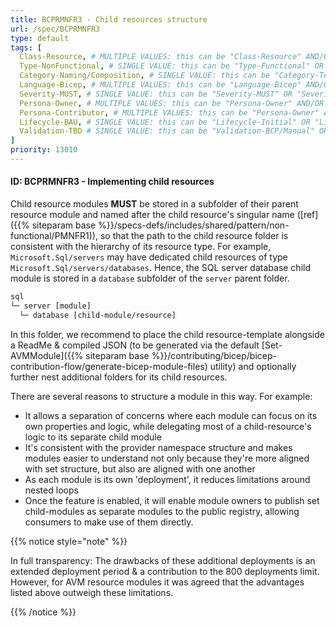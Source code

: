 ```yaml
---
title: BCPRMNFR3 - Child resources structure
url: /spec/BCPRMNFR3
type: default
tags: [
  Class-Resource, # MULTIPLE VALUES: this can be "Class-Resource" AND/OR "Class-Pattern" AND/OR "Class-Utility"
  Type-NonFunctional, # SINGLE VALUE: this can be "Type-Functional" OR "Type-NonFunctional"
  Category-Naming/Composition, # SINGLE VALUE: this can be "Category-Testing" OR "Category-Telemetry" OR "Category-Contribution/Support" OR "Category-Documentation" OR "Category-CodeStyle" OR "Category-Naming/Composition" OR "Category-Inputs/Outputs" OR "Category-Release/Publishing"
  Language-Bicep, # MULTIPLE VALUES: this can be "Language-Bicep" AND/OR "Language-Terraform"
  Severity-MUST, # SINGLE VALUE: this can be "Severity-MUST" OR "Severity-SHOULD" OR "Severity-MAY"
  Persona-Owner, # MULTIPLE VALUES: this can be "Persona-Owner" AND/OR "Persona-Contributor"
  Persona-Contributor, # MULTIPLE VALUES: this can be "Persona-Owner" AND/OR "Persona-Contributor"
  Lifecycle-BAU, # SINGLE VALUE: this can be "Lifecycle-Initial" OR "Lifecycle-BAU" OR "Lifecycle-EOL"
  Validation-TBD # SINGLE VALUE: this can be "Validation-BCP/Manual" OR "Validation-BCP/CI/Informational" OR "Validation-BCP/CI/Enforced"
]
priority: 13010
---
```


#### ID: BCPRMNFR3 - Implementing child resources

Child resource modules **MUST** be stored in a subfolder of their parent resource module and named after the child resource's singular name ([ref]({{% siteparam base %}}/specs-defs/includes/shared/pattern/non-functional/PMNFR1)), so that the path to the child resource folder is consistent with the hierarchy of its resource type.
For example, `Microsoft.Sql/servers` may have dedicated child resources of type `Microsoft.Sql/servers/databases`. Hence, the SQL server database child module is stored in a `database` subfolder of the `server` parent folder.

```txt
sql
└─ server [module]
  └─ database [child-module/resource]
```

In this folder, we recommend to place the child resource-template alongside a ReadMe & compiled JSON (to be generated via the default [Set-AVMModule]({{% siteparam base %}}/contributing/bicep/bicep-contribution-flow/generate-bicep-module-files) utility) and optionally further nest additional folders for its child resources.

There are several reasons to structure a module in this way. For example:

- It allows a separation of concerns where each module can focus on its own properties and logic, while delegating most of a child-resource's logic to its separate child module
- It's consistent with the provider namespace structure and makes modules easier to understand not only because they're more aligned with set structure, but also are aligned with one another
- As each module is its own 'deployment', it reduces limitations around nested loops
- Once the feature is enabled, it will enable module owners to publish set child-modules as separate modules to the public registry, allowing consumers to make use of them directly.

{{% notice style="note" %}}

In full transparency: The drawbacks of these additional deployments is an extended deployment period & a contribution to the 800 deployments limit. However, for AVM resource modules it was agreed that the advantages listed above outweigh these limitations.

{{% /notice %}}

